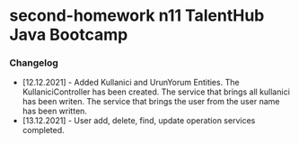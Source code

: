 # second-homework n11 TalentHub Java Bootcamp

### Changelog

* [12.12.2021] - Added Kullanici and UrunYorum Entities. The KullaniciController has been created.
The service that brings all kullanici has been writen. The service that brings the user from the user name
has been written.
* [13.12.2021] - User add, delete, find, update operation services completed.
